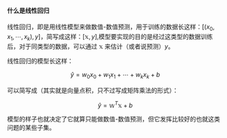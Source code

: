 #### 什么是线性回归

线性回归，即是用线性模型来做数值-数值预测，用于训练的数据长这样：$[(x_0,x_1,\cdots,x_k), y]$，简写成这样：$[\mathbb x, y]$,模型要实现的目的是经过这类型的数据训练后，对于同类型的数据，可以通过 $\mathbb x$ 来估计（或者说预测）$y$。

线性回归的模型长这样：

$$
\hat y = w_0x_0+w_1x_1+\cdots+w_kx_k+b
$$

可以简写成（其实就是向量点积，只不过写成矩阵乘法的形式）：

$$
\hat y = \mathbb{w}^T\mathbb{x}+b
$$

模型的样子也就决定了它就算只能做数值-数值预测，但它发挥比较好的也就这类问题的某些子集。